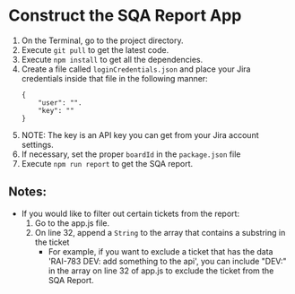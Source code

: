 # Construct the SQA Report App
1. On the Terminal, go to the project directory.
2. Execute `git pull` to get the latest code.  
3. Execute `npm install` to get all the dependencies.
4. Create a file called `loginCredentials.json` and place your Jira credentials inside that file in the following manner:
    ```
    {
        "user": "".
        "key": ""
    }
    ```
5. NOTE: The key is an API key you can get from your Jira account settings.
6. If necessary, set the proper `boardId` in the `package.json` file
7. Execute `npm run report` to get the SQA report.

## Notes:
- If you would like to filter out certain tickets from the report:
    1. Go to the app.js file.
    2. On line 32, append a `String` to the array that contains a substring in the ticket
        - For example, if you want to exclude a ticket that has the data 'RAI-783 DEV: add something to the api', you can include "DEV:" in the array on line 32 of app.js to exclude the ticket from the SQA Report.
